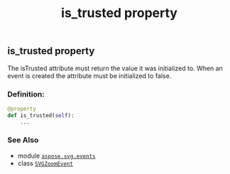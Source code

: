 ﻿---
title: is_trusted property
second_title: Aspose.SVG for Python via .NET API References
description: 
type: docs
weight: 170
url: /python-net/aspose.svg.events/svgzoomevent/is_trusted/
is_root: false
---

## is_trusted property


The isTrusted attribute must return the value it was initialized to. When an event is created the attribute must be initialized to false.
### Definition:
```python
@property
def is_trusted(self):
    ...
```

### See Also
* module [`aspose.svg.events`](../../)
* class [`SVGZoomEvent`](/svg/python-net/aspose.svg.events/svgzoomevent)
